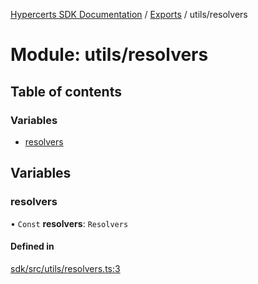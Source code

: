 [Hypercerts SDK Documentation](../README.md) / [Exports](../modules.md) / utils/resolvers

# Module: utils/resolvers

## Table of contents

### Variables

- [resolvers](utils_resolvers.md#resolvers)

## Variables

### resolvers

• `Const` **resolvers**: `Resolvers`

#### Defined in

[sdk/src/utils/resolvers.ts:3](https://github.com/Network-Goods/hypercerts/blob/29cf555/sdk/src/utils/resolvers.ts#L3)
